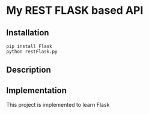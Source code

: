 # My REST FLASK based API


## Installation

```
pip install Flask
python restFlask.py
```

## Description


## Implementation

This project is implemented to learn Flask
